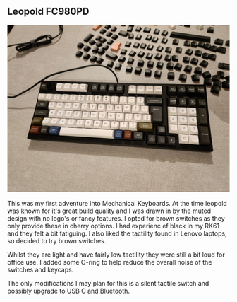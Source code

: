 ## Leopold FC980PD

<img src="https://github.com/eighty58five/eighty58five.keebs/blob/gh-pages/docs/assets/images/keyboards/leopold/20221222_210142.jpg?raw=true"> 

This was my first adventure into Mechanical Keyboards. At the time leopold was known for it's great build quality and I was drawn in by the muted design with no logo's or fancy features.
I opted for brown switches as they only provide these in cherry options. I had experienc ef black in my RK61 and they felt a bit fatiguing. 
I also liked the tactility found in Lenovo laptops, so decided to try brown switches.

Whilst they are light and have fairly low tactility they were still a bit loud for office use.
I added some O-ring to help reduce the overall noise of the switches and keycaps.

The only modifications I may plan for this is a silent tactile switch and possibly upgrade to USB C and Bluetooth.
